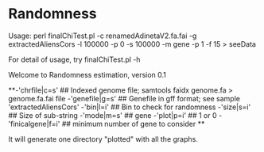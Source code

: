 # Randomness

Usage:
perl finalChiTest.pl -c renamedAdinetaV2.fa.fai -g extractedAliensCors -l 100000 -p 0 -s 100000 -m gene -p 1 -f 15 > seeData

For detail of usage, try finalChiTest.pl -h

Welcome to Randomness estimation, version 0.1

**-'chrfile|c=s'    	## Indexed genome file; samtools faidx genome.fa > genome.fa.fai file
-'genefile|g=s' 	## Genefile in gff format; see sample 'extractedAliensCors'
-'bin|l=i' 		## Bin to check for randomness
-'size|s=i' 		## Size of sub-string
-'mode|m=s' 		## gene
-'plot|p=i' 		## 1 or 0
-'finicalgene|f=i' 	## minimum number of gene to consider 
**

It will generate one directory "plotted" with all the graphs.
